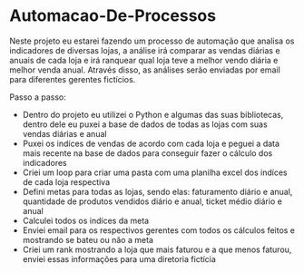 # Automacao-De-Processos
 Neste projeto eu estarei fazendo um processo de automação que analisa os indicadores de diversas lojas, a análise irá comparar as vendas diárias e anuais de cada loja e irá ranquear qual loja teve a melhor vendo diária e melhor venda anual. Através disso, as análises serão enviadas por email para diferentes gerentes fictícios.

Passo a passo:
 * Dentro do projeto eu utilizei o Python e algumas das suas bibliotecas, dentro dele eu puxei a base de dados de todas as lojas com suas vendas diárias e anual
 * Puxei os indíces de vendas de acordo com cada loja e peguei a data mais recente na base de dados para conseguir fazer o cálculo dos indicadores
 * Criei um loop para criar uma pasta com uma planilha excel dos indíces de cada loja respectiva
 * Defini metas para todas as lojas, sendo elas: faturamento diário e anual, quantidade de produtos vendidos diário e anual, ticket médio diário e anual
 * Calculei todos os indíces da meta
 * Enviei email para os respectivos gerentes com todos os cálculos feitos e mostrando se bateu ou não a meta
 * Criei um rank mostrando a loja que mais faturou e a que menos faturou, enviei essas informações para uma diretoria fictícia
